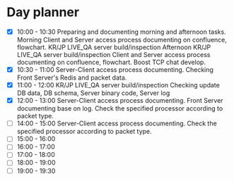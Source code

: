 # Day planner

- [x] 10:00 - 10:30 Preparing and documenting morning and afternoon tasks.
	Morning
		Client and Server access process documenting on confluence, flowchart.
		KR/JP LIVE_QA server build/inspection
	Afternoon
		KR/JP LIVE_QA server build/inspection
		Client and Server access process documenting on confluence, flowchart.
		Boost TCP chat develop.
- [x] 10:30 - 11:00 Server-Client access process documenting.
	Checking Front Server's Redis and packet data.
- [x] 11:00 - 12:00 KR/JP LIVE_QA server build/inspection
	Checking update DB data, DB schema, Server binary code, Server log
- [x] 12:00 - 13:00 Server-Client access process documenting.
	Front Server documenting base on log.
	Check the specified processor according to packet type.
- [ ] 14:00 - 15:00 Server-Client access process documenting.
	Check the specified processor according to packet type.
- [ ] 15:00 - 16:00 
- [ ] 16:00 - 17:00 
- [ ] 17:00 - 18:00 
- [ ] 18:00 - 19:00 
- [ ] 19:00 - 19:30 
